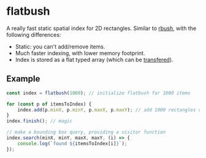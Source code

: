 # flatbush

A really fast static spatial index for 2D rectangles. Similar to [rbush](https://github.com/mourner/rbush), with the following differences:

- Static: you can't add/remove items.
- Much faster indexing, with lower memory footprint.
- Index is stored as a flat typed array (which can be [transfered](https://developer.mozilla.org/en-US/docs/Web/API/Transferable)).

## Example

```js
const index = flatbush(1000); // initialize flatbush for 1000 items

for (const p of itemsToIndex) {
    index.add(p.minX, p.minY, p.maxX, p.maxY); // add 1000 rectangles one by one
}
index.finish(); // magic

// make a bounding box query, providing a visitor function
index.search(minX, minY, maxX, maxY, (i) => {
    console.log(`found ${itemsToIndex[i]}`);
});

```
